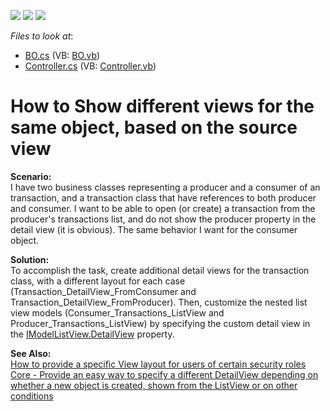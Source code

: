 <!-- default badges list -->
![](https://img.shields.io/endpoint?url=https://codecentral.devexpress.com/api/v1/VersionRange/128593645/13.1.4%2B)
[![](https://img.shields.io/badge/Open_in_DevExpress_Support_Center-FF7200?style=flat-square&logo=DevExpress&logoColor=white)](https://supportcenter.devexpress.com/ticket/details/E2375)
[![](https://img.shields.io/badge/📖_How_to_use_DevExpress_Examples-e9f6fc?style=flat-square)](https://docs.devexpress.com/GeneralInformation/403183)
<!-- default badges end -->
<!-- default file list -->
*Files to look at*:

* [BO.cs](./CS/WinWebSolution.Module/BO.cs) (VB: [BO.vb](./VB/WinWebSolution.Module/BO.vb))
* [Controller.cs](./CS/WinWebSolution.Module/Controller.cs) (VB: [Controller.vb](./VB/WinWebSolution.Module/Controller.vb))
<!-- default file list end -->
# How to Show different views for the same object, based on the source view


<p><strong>Scenario:</strong><br>I have two business classes representing a producer and a consumer of an transaction, and a transaction class that have references to both producer and consumer. I want to be able to open (or create) a transaction from the producer's transactions list, and do not show the producer property in the detail view (it is obvious). The same behavior I want for the consumer object.</p>
<p><strong>Solution:</strong><br>To accomplish the task, create additional detail views for the transaction class, with a different layout for each case (Transaction_DetailView_FromConsumer and Transaction_DetailView_FromProducer). Then, customize the nested list view models (Consumer_Transactions_ListView and Producer_Transactions_ListView) by specifying the custom detail view in the <a href="https://documentation.devexpress.com/eXpressAppFramework/DevExpress.ExpressApp.Model.IModelListView.DetailView.property">IModelListView.DetailView</a> property.</p>
<p><strong>See Also:<br></strong><a href="https://www.devexpress.com/Support/Center/p/E274">How to provide a specific View layout for users of certain security roles</a><br><a href="https://www.devexpress.com/Support/Center/p/S35797">Core - Provide an easy way to specify a different DetailView depending on whether a new object is created, shown from the ListView or on other conditions</a></p>

<br/>


